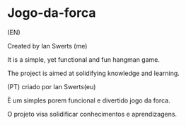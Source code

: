 # Jogo-da-forca
(EN)

Created by Ian Swerts (me)

It is a simple, yet functional and fun hangman game.

The project is aimed at solidifying knowledge and learning.

(PT)
criado por Ian Swerts(eu)

È um simples porem funcional e divertido jogo da forca.

O projeto visa solidificar conhecimentos e aprendizagens.
